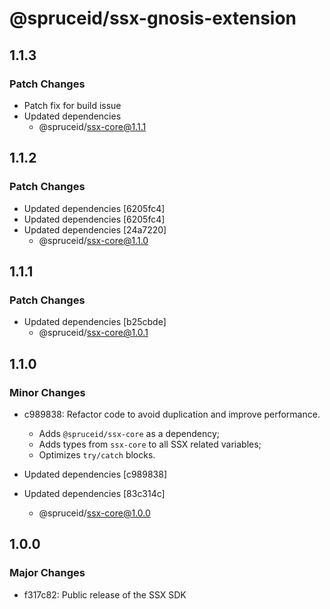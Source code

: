 # @spruceid/ssx-gnosis-extension

## 1.1.3

### Patch Changes

- Patch fix for build issue
- Updated dependencies
  - @spruceid/ssx-core@1.1.1

## 1.1.2

### Patch Changes

- Updated dependencies [6205fc4]
- Updated dependencies [6205fc4]
- Updated dependencies [24a7220]
  - @spruceid/ssx-core@1.1.0

## 1.1.1

### Patch Changes

- Updated dependencies [b25cbde]
  - @spruceid/ssx-core@1.0.1

## 1.1.0

### Minor Changes

- c989838: Refactor code to avoid duplication and improve performance.

  - Adds `@spruceid/ssx-core` as a dependency;
  - Adds types from `ssx-core` to all SSX related variables;
  - Optimizes `try/catch` blocks.

- Updated dependencies [c989838]
- Updated dependencies [83c314c]
  - @spruceid/ssx-core@1.0.0

## 1.0.0

### Major Changes

- f317c82: Public release of the SSX SDK
